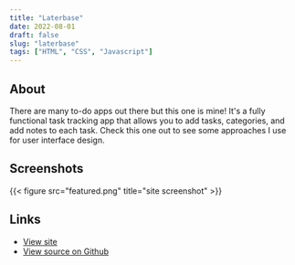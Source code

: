 ```yaml
---
title: "Laterbase"
date: 2022-08-01
draft: false
slug: "laterbase"
tags: ["HTML", "CSS", "Javascript"]
---
```


## About

There are many to-do apps out there but this one is mine! It's a fully functional task tracking app that allows you to add tasks, categories, and add notes to each task. Check this one out to see some approaches I use for user interface design.

## Screenshots

{{< figure src="featured.png" title="site screenshot" >}}

## Links

- [View site](https://laterbase.netlify.app/)
- [View source on Github](https://github.com/Joshua-Flores/todo-app)
